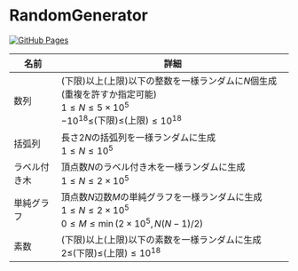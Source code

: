 # RandomGenerator

[![GitHub Pages](https://img.shields.io/static/v1?label=GitHub+Pages&message=+&color=brightgreen&logo=github)](https://kanpurin.github.io/RandomGenerator/)

|  名前  |  詳細  |
| ---- | ---- |
|  数列  |  (下限)以上(上限)以下の整数を一様ランダムに$N$個生成(重複を許すか指定可能)<br>$1\leq N\leq 5\times 10^5$<br>$-10^{18}\leq$(下限)$\leq$(上限)$\leq 10^{18}$  |
|  括弧列  |  長さ$2N$の括弧列を一様ランダムに生成<br>$1\leq N\leq 10^5$  |
|  ラベル付き木  |  頂点数$N$のラベル付き木を一様ランダムに生成<br>$1\leq N\leq 2\times 10^5$  |
|  単純グラフ  |  頂点数$N$辺数$M$の単純グラフを一様ランダムに生成<br>$1\leq N\leq 2\times 10^5$<br>$0\leq M\leq \min(2\times 10^5,N(N-1)/2)$  |
|  素数  |  (下限)以上(上限)以下の素数を一様ランダムに生成<br>$2\leq$(下限)$\leq$(上限)$\leq 10^{18}$  |